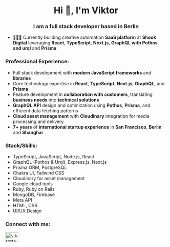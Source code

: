 <h1 align="center">Hi 👋, I'm Viktor</h1>
<h3 align="center">I am a full stack developer based in Berlin</h3>

- 👨🏻‍💻 Currently building creative automation **SaaS platform** at **Shook Digital** leveraging **React**, **TypeScript**, **Next.js**, **GraphQL with Pothos and urql** and **Prisma**

<h3 align="left">Professional Experience:</h3>

- Full stack development with **modern JavaScript frameworks** and **libraries**
- Core technology expertise in **React**, **TypeScript**, **Next.js**, **GraphQL**, and **Prisma**
- Feature development in **collaboration with customers**, translating **business needs** into **technical solutions**
- **GraphQL API** design and optimization using **Pothos**, **Prisma**, and efficient data fetching patterns
- **Cloud asset management** with **Cloudinary** integration for media processing and delivery
- **7+ years** of **international startup experience** in **San Francisco**, **Berlin** and **Shanghai**

<h3 align="left">Stack/Skills:</h3>

- TypeScript, JavaScript, Node.js, React
- GraphQL (Pothos & Urql), Express.js, Next.js
- Prisma ORM, PostgreSQL
- Chakra UI, Tailwind CSS
- Cloudinary for asset management
- Google cloud tools
- Ruby, Ruby on Rails
- MongoDB, Firebase
- Meta API
- HTML, CSS
- UI/UX Design

<h3 align="left">Connect with me:</h3>
<p align="left">
<a href="https://linkedin.com/in/viktortagil" target="blank"><img align="center" src="https://raw.githubusercontent.com/rahuldkjain/github-profile-readme-generator/master/src/images/icons/Social/linked-in-alt.svg" alt="viktortagil" height="30" width="40" /></a>
</p>
